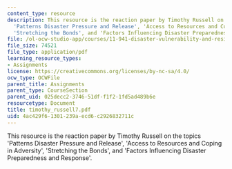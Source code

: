 ```yaml
---
content_type: resource
description: This resource is the reaction paper by Timothy Russell on the topics
  'Patterns Disaster Pressure and Release', 'Access to Resources and Coping in Adversity',
  'Stretching the Bonds', and 'Factors Influencing Disaster Preparedness and Response'.
file: /ol-ocw-studio-app/courses/11-941-disaster-vulnerability-and-resilience-spring-2005/4ac429f61301239aecd6c2926832711c_timothy_russell7.pdf
file_size: 74521
file_type: application/pdf
learning_resource_types:
- Assignments
license: https://creativecommons.org/licenses/by-nc-sa/4.0/
ocw_type: OCWFile
parent_title: Assignments
parent_type: CourseSection
parent_uid: 025decc2-3746-51df-f1f2-1fd5ad489b6e
resourcetype: Document
title: timothy_russell7.pdf
uid: 4ac429f6-1301-239a-ecd6-c2926832711c
---
```

This resource is the reaction paper by Timothy Russell on the topics 'Patterns Disaster Pressure and Release', 'Access to Resources and Coping in Adversity', 'Stretching the Bonds', and 'Factors Influencing Disaster Preparedness and Response'.